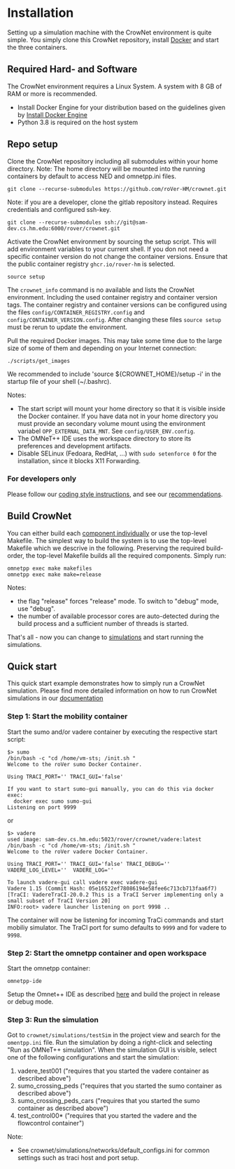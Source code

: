 # Installation

Setting up a simulation machine with the CrowNet environment is quite simple. You simply clone this CrowNet repository, install [Docker](https://www.docker.com/) and start the three containers.

## Required Hard- and Software

The CrowNet environment requires a Linux System. A system with  8 GB of RAM or more is recommended.

* Install Docker Engine for your distribution based on the guidelines given by [Install Docker Engine](https://docs.docker.com/engine/install/)
* Python 3.8 is required on the host system

## Repo setup

Clone the CrowNet repository including all submodules within your home
directory. Note: The home directory will be mounted into the running containers
by default to access NED and omnetpp.ini files.

```
git clone --recurse-submodules https://github.com/roVer-HM/crownet.git
```

Note: if you are a developer, clone the gitlab repository instead. Requires credentials and configured ssh-key.  
```
git clone --recurse-submodules ssh://git@sam-dev.cs.hm.edu:6000/rover/crownet.git
```

Activate the  CrowNet environment by sourcing the setup script. This will add
environment variables to your current shell.  If you don not need a specific
container version do not change the container versions. Ensure that the public
container registry `ghcr.io/rover-hm` is selected.  
```
source setup
```

The  `crownet_info` command is no available and lists the CrowNet environment.
Including the used container registry and container version tags.  The container
registry and container versions can be configured using the files
`config/CONTAINER_REGISTRY.config` and  `config/CONTAINER_VERSION.config`. After
changing these files `source setup` must be rerun to update the environment. 


Pull the required Docker images. This may take some time due to the large size of
some of them and depending on your Internet connection:
```
./scripts/get_images
```
We recommended to include 'source ${CROWNET_HOME}/setup -i' in the startup file of your shell (~/.bashrc). 

Notes:
* The start script will mount your home directory so that it is visible inside the Docker container. If you have data not in your 
  home directory you must provide an secondary volume mount using the environment variabel `OPP_EXTERNAL_DATA_MNT`. See `config/USER_ENV.config`.
* The OMNeT++ IDE uses the workspace directory to store its preferences and development artifacts.
* Disable SELinux (Fedoara, RedHat, ...) with `sudo setenforce 0` for the installation, since it blocks X11 Forwarding. 

### For developers only
Please follow our [coding style instructions](./CodingStyle.md), and see our [recommendations](./Recommendations.md).

## Build CrowNet 

You can either build each [component individually](BuildOfIndividualSubModules.md) or use the top-level Makefile.
The simplest way to build the system is to use the top-level Makefile which we descrive in the following.
Preserving the required build-order, the top-level Makefile builds all the required components.
Simply run:

```
omnetpp exec make makefiles
omnetpp exec make make=release
```

Notes:
* the flag "release" forces "release" mode. To switch to "debug" mode, use "debug".
* the number of available processor cores are auto-detected during the build process and a sufficient number of threads is started.

That's all - now you can change to [simulations](../../crownet/simulations) and start running the simulations.

## Quick start

This quick start example demonstrates how to simply run a CrowNet simulation.
Please find more detailed information on how to run CrowNet simulations in our [documentation](../Running-a-Simulation/README.md)

### Step 1: Start the mobility container

Start the sumo and/or vadere container by executing the respective start script:
```
$> sumo
/bin/bash -c "cd /home/vm-sts; /init.sh "
Welcome to the roVer sumo Docker Container.

Using TRACI_PORT='' TRACI_GUI='false'

If you want to start sumo-gui manually, you can do this via docker exec:
  docker exec sumo sumo-gui
Listening on port 9999
```
or 
```
$> vadere
used image: sam-dev.cs.hm.edu:5023/rover/crownet/vadere:latest
/bin/bash -c "cd /home/vm-sts; /init.sh "
Welcome to the roVer vadere Docker Container.

Using TRACI_PORT='' TRACI_GUI='false' TRACI_DEBUG='' VADERE_LOG_LEVEL=''  VADERE_LOG=''

To launch vadere-gui call vadere exec vadere-gui
Vadere 1.15 (Commit Hash: 05e16522ef78086194e58fee6c713cb713faa6f7) [TraCI: VadereTraCI-20.0.2 This is a TraCI Server implementing only a small subset of TraCI Version 20]
INFO:root> vadere launcher listening on port 9998 ..
```

The container will now be listening for incoming TraCi commands and start mobiliy simulator. The 
TraCI port for sumo defaults to `9999` and for vadere to `9998`.

### Step 2: Start the omnetpp container and open workspace
Start the omnetpp container:
```
omnetpp-ide
```
Setup the Omnet++ IDE as described [here](../Running-a-Simulation/StartUp-GUI.md) and build the project in release or debug mode.

### Step 3: Run the simulation
Got to `crownet/simulations/testSim` in the project view and search for the `omentpp.ini` file.
Run the simulation by doing a right-click and selecting "Run as OMNeT++ simulation". When the simulation GUI is visible, 
select one of the following configurations and start the simulation:

1. vadere_test001 ("requires that you started the vadere container as described above")
2. sumo_crossing_peds ("requires that you started the sumo container as described above")
3. sumo_crossing_peds_cars ("requires that you started the sumo container as described above")
4. test_control00* ("requires that you started the vadere and the flowcontrol container")

Note: 
* See crownet/simulations/networks/default_configs.ini for common settings such as traci host and port setup.








